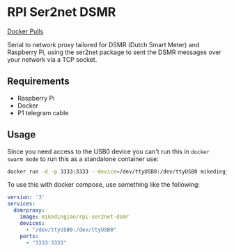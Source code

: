 RPI Ser2net DSMR
================

[Docker Pulls](https://img.shields.io/docker/pulls/mikedingjan/rpi-ser2net-dsmr.svg)

Serial to network proxy tailored for DSMR (Dutch Smart Meter) and Raspberry Pi,
using the ser2net package to sent the DSMR messages over your network via a TCP
socket.


Requirements
------------

 - Raspberry Pi
 - Docker
 - P1 telegram cable


Usage
-----

Since you need access to the USB0 device you can't run this in ``docker swarm
mode`` to run this as a standalone container use:

```bash
docker run -d -p 3333:3333 --device=/dev/ttyUSB0:/dev/ttyUSB0 mikedingjan/rpi-ser2net-dsmr
```

To use this with docker compose, use something like the following:

```yaml
version: '3'
services:
  dsmrproxy:
    image: mikedingjan/rpi-ser2net-dsmr
    devices:
      - "/dev/ttyUSB0:/dev/ttyUSB0"
    ports:
      - "3333:3333"
```
